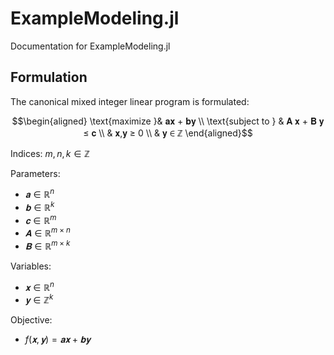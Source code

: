 # ExampleModeling.jl
Documentation for ExampleModeling.jl

## Formulation
The canonical mixed integer linear program is formulated:

$$\begin{aligned}
\text{maximize }& 𝐚𝐱 + 𝐛𝐲 \\
\text{subject to }
& 𝐀 𝐱 + 𝐁 𝐲 ≤ 𝐜 \\
& 𝐱,𝐲 ≥ 0 \\
& 𝐲 ∈ ℤ
\end{aligned}$$

Indices: $m,n,k∈ℤ$

Parameters: 

*  $𝐚∈ℝ^{n}$
*  $𝐛∈ℝ^{k}$
*  $𝐜∈ℝ^{m}$
*  $𝐀∈ℝ^{m×n}$
*  $𝐁∈ℝ^{m×k}$

Variables: 

*  $𝐱∈ℝ^{n}$
*  $𝐲∈ℤ^{k}$

Objective: 

*  $f(𝐱,𝐲)= 𝐚𝐱 + 𝐛𝐲$
